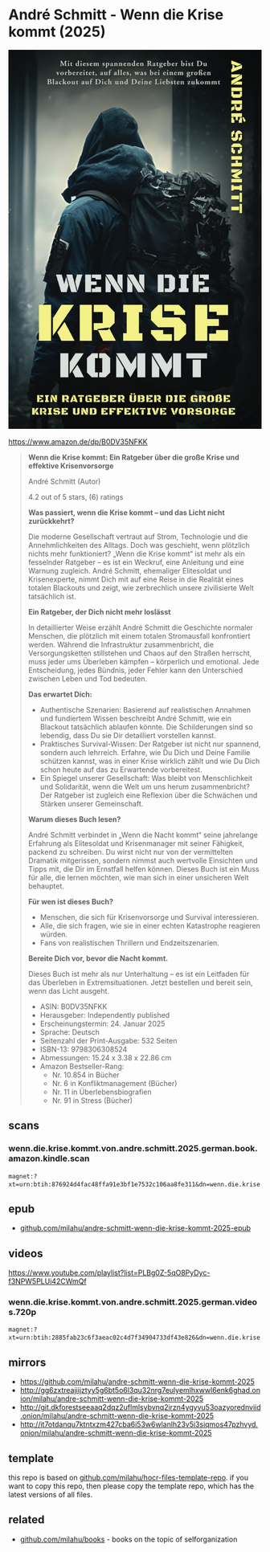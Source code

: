 # André Schmitt - Wenn die Krise kommt (2025)

![André Schmitt - Wenn die Krise kommt (2025)](cover.jpg)

https://www.amazon.de/dp/B0DV35NFKK

<blockquote>

**Wenn die Krise kommt: Ein Ratgeber über die große Krise und effektive Krisenvorsorge**

André Schmitt (Autor)

4.2 out of 5 stars, (6) ratings

**Was passiert, wenn die Krise kommt – und das Licht nicht zurückkehrt?**

Die moderne Gesellschaft vertraut auf Strom,
Technologie und die Annehmlichkeiten des Alltags.
Doch was geschieht, wenn plötzlich nichts mehr funktioniert?
„Wenn die Krise kommt“ ist mehr als ein fesselnder Ratgeber – es ist ein Weckruf,
eine Anleitung und eine Warnung zugleich.
André Schmitt, ehemaliger Elitesoldat und Krisenexperte,
nimmt Dich mit auf eine Reise in die Realität eines totalen Blackouts und zeigt,
wie zerbrechlich unsere zivilisierte Welt tatsächlich ist.

**Ein Ratgeber, der Dich nicht mehr loslässt**

In detaillierter Weise erzählt André Schmitt die Geschichte normaler Menschen,
die plötzlich mit einem totalen Stromausfall konfrontiert werden.
Während die Infrastruktur zusammenbricht,
die Versorgungsketten stillstehen und Chaos auf den Straßen herrscht,
muss jeder ums Überleben kämpfen – körperlich und emotional.
Jede Entscheidung, jedes Bündnis, jeder Fehler
kann den Unterschied zwischen Leben und Tod bedeuten.

**Das erwartet Dich:**

- Authentische Szenarien:
  Basierend auf realistischen Annahmen und fundiertem Wissen beschreibt André Schmitt,
  wie ein Blackout tatsächlich ablaufen könnte.
  Die Schilderungen sind so lebendig,
  dass Du sie Dir detailliert vorstellen kannst.
- Praktisches Survival-Wissen:
  Der Ratgeber ist nicht nur spannend, sondern auch lehrreich.
  Erfahre, wie Du Dich und Deine Familie schützen kannst,
  was in einer Krise wirklich zählt und wie Du Dich schon heute auf das zu Erwartende vorbereitest.
- Ein Spiegel unserer Gesellschaft:
  Was bleibt von Menschlichkeit und Solidarität, wenn die Welt um uns herum zusammenbricht?
  Der Ratgeber ist zugleich eine Reflexion über die Schwächen und Stärken unserer Gemeinschaft.

**Warum dieses Buch lesen?**

André Schmitt verbindet in „Wenn die Nacht kommt“ seine jahrelange Erfahrung als Elitesoldat und Krisenmanager mit seiner Fähigkeit,
packend zu schreiben.
Du wirst nicht nur von der vermittelten Dramatik mitgerissen,
sondern nimmst auch wertvolle Einsichten und Tipps mit,
die Dir im Ernstfall helfen können.
Dieses Buch ist ein Muss für alle,
die lernen möchten,
wie man sich in einer unsicheren Welt behauptet.

**Für wen ist dieses Buch?**

- Menschen, die sich für Krisenvorsorge und Survival interessieren.
- Alle, die sich fragen,
  wie sie in einer echten Katastrophe reagieren würden.
- Fans von realistischen Thrillern und Endzeitszenarien.

**Bereite Dich vor, bevor die Nacht kommt.**

Dieses Buch ist mehr als nur Unterhaltung – es ist ein Leitfaden für das Überleben in Extremsituationen.
Jetzt bestellen und bereit sein, wenn das Licht ausgeht.

- ASIN: B0DV35NFKK
- Herausgeber: Independently published
- Erscheinungstermin: 24. Januar 2025
- Sprache: Deutsch
- Seitenzahl der Print-Ausgabe: 532 Seiten
- ISBN-13: 9798306308524
- Abmessungen: 15.24 x 3.38 x 22.86 cm
- Amazon Bestseller-Rang:
  - Nr. 10.854 in Bücher
  - Nr. 6 in Konfliktmanagement (Bücher)
  - Nr. 11 in Überlebensbiografien
  - Nr. 91 in Stress (Bücher)

</blockquote>

## scans

### wenn.die.krise.kommt.von.andre.schmitt.2025.german.book.amazon.kindle.scan

```
magnet:?xt=urn:btih:876924d4fac48ffa91e3bf1e7532c106aa8fe311&dn=wenn.die.krise.kommt.von.andre.schmitt.2025.german.book.amazon.kindle.scan&xl=385940703&tr=udp%3A%2F%2F45.9.60.30%3A6969%2Fannounce&tr=udp%3A%2F%2F185.216.179.62%3A25%2Fannounce&tr=udp%3A%2F%2F93.158.213.92%3A1337%2Fannounce&tr=udp%3A%2F%2F107.189.2.131%3A1337%2Fannounce&piece_size=4194304
```

## epub

- [github.com/milahu/andre-schmitt-wenn-die-krise-kommt-2025-epub](https://github.com/milahu/andre-schmitt-wenn-die-krise-kommt-2025-epub)

## videos

https://www.youtube.com/playlist?list=PLBg0Z-5qO8PyDyc-f3NPW5PLUi42CWmQf

### wenn.die.krise.kommt.von.andre.schmitt.2025.german.videos.720p

```
magnet:?xt=urn:btih:2885fab23c6f3aeac02c4d7f34904733df43e826&dn=wenn.die.krise.kommt.von.andre.schmitt.2025.german.videos.720p&xl=1566223901&tr=udp%3A%2F%2F45.9.60.30%3A6969%2Fannounce&tr=udp%3A%2F%2F185.216.179.62%3A25%2Fannounce&tr=udp%3A%2F%2F93.158.213.92%3A1337%2Fannounce&tr=udp%3A%2F%2F107.189.2.131%3A1337%2Fannounce&piece_size=4194304
```

## mirrors

- https://github.com/milahu/andre-schmitt-wenn-die-krise-kommt-2025
- http://gg6zxtreajiijztyy5g6bt5o6l3qu32nrg7eulyemlhxwwl6enk6ghad.onion/milahu/andre-schmitt-wenn-die-krise-kommt-2025
- http://git.dkforestseeaaq2dqz2uflmlsybvnq2irzn4ygyvu53oazyorednviid.onion/milahu/andre-schmitt-wenn-die-krise-kommt-2025
- http://it7otdanqu7ktntxzm427cba6i53w6wlanlh23v5i3siqmos47pzhvyd.onion/milahu/andre-schmitt-wenn-die-krise-kommt-2025



## template

this repo is based on
[github.com/milahu/hocr-files-template-repo](https://github.com/milahu/hocr-files-template-repo).
if you want to copy this repo,
then please copy the template repo,
which has the latest versions of all files.



## related

- [github.com/milahu/books](https://github.com/milahu/books) - books on the topic of selforganization
